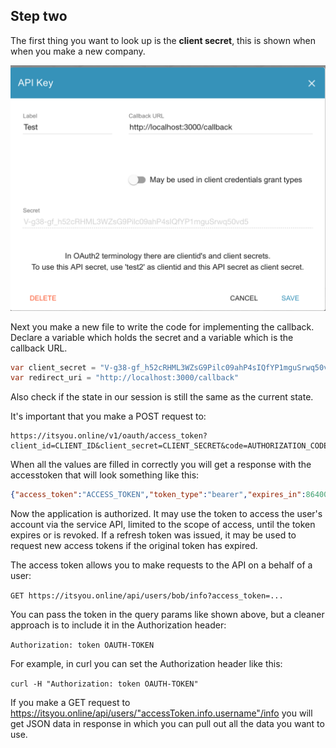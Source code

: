 ## Step two

The first thing you want to look up is the **client secret**, this is shown when when you make a new company.

![](../img/2.png)

Next you make a new file to write the code for implementing the callback. Declare a variable which holds the secret and a variable which is the callback URL.

```java
var client_secret = "V-g38-gf_h52cRHML3WZsG9Pilc09ahP4sIQfYP1mguSrwq50vd5"
var redirect_uri = "http://localhost:3000/callback"
```

Also check if the state in our session is still the same as the current state.

It's important that you make a POST request to: 

```
https://itsyou.online/v1/oauth/access_token?client_id=CLIENT_ID&client_secret=CLIENT_SECRET&code=AUTHORIZATION_CODE&redirect_uri=CALLBACK_URL&state=STATE
```

When all the values are filled in correctly you will get a response with the accesstoken that will look something like this:

```json
{"access_token":"ACCESS_TOKEN","token_type":"bearer","expires_in":86400,"refresh_token":"REFRESH_TOKEN","scope":"read","info":{"username":"bob"}}
```

Now the application is authorized. It may use the token to access the user's account via the service API, limited to the scope of access, until the token expires or is revoked. If a refresh token was issued, it may be used to request new access tokens if the original token has expired.

The access token allows you to make requests to the API on a behalf of a user:

`GET https://itsyou.online/api/users/bob/info?access_token=...`

You can pass the token in the query params like shown above, but a cleaner approach is to include it in the Authorization header:

`Authorization: token OAUTH-TOKEN`

For example, in curl you can set the Authorization header like this:

`curl -H "Authorization: token OAUTH-TOKEN"`

If you make a GET request to https://itsyou.online/api/users/"accessToken.info.username"/info you will get JSON data in response in which you can pull out all the data you want to use.
